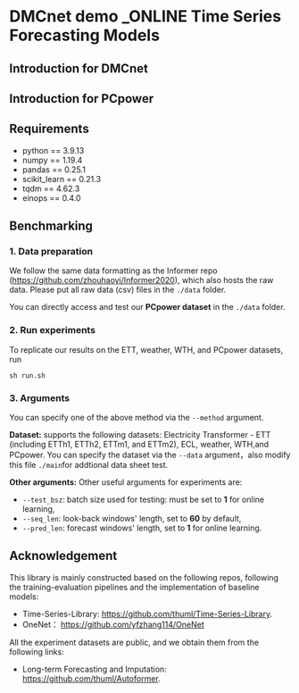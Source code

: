 # DMCnet demo _ONLINE Time Series Forecasting Models


## Introduction for DMCnet


## Introduction for PCpower



## Requirements

- python == 3.9.13
- numpy == 1.19.4
- pandas == 0.25.1
- scikit_learn == 0.21.3
- tqdm == 4.62.3
- einops == 0.4.0

## Benchmarking

### 1. Data preparation

We follow the same data formatting as the Informer repo (https://github.com/zhouhaoyi/Informer2020), which also hosts the raw data.
Please put all raw data (csv) files in the ```./data``` folder.

You can directly access and test our **PCpower dataset** in the ```./data``` folder.  

### 2. Run experiments

To replicate our results on the ETT, weather, WTH, and PCpower datasets, run
```
sh run.sh
```

### 3.  Arguments

You can specify one of the above method via the ```--method``` argument.

**Dataset:** supports the following datasets: Electricity Transformer - ETT (including ETTh1, ETTh2, ETTm1, and ETTm2), ECL,  weather, WTH,and PCpower. You can specify the dataset via the ```--data``` argument，also modify this file  ```./main```for addtional data sheet test.

**Other arguments:** Other useful arguments for experiments are:

- ```--test_bsz```: batch size used for testing: must be set to **1** for online learning,
- ```--seq_len```: look-back windows' length, set to **60** by default,
- ```--pred_len```: forecast windows' length, set to **1** for online learning.




## Acknowledgement

This library is mainly constructed based on the following repos, following the training-evaluation pipelines and the implementation of baseline models:

- Time-Series-Library: https://github.com/thuml/Time-Series-Library.
- OneNet： https://github.com/yfzhang114/OneNet

All the experiment datasets are public, and we obtain them from the following links:
- Long-term Forecasting and Imputation: https://github.com/thuml/Autoformer.

